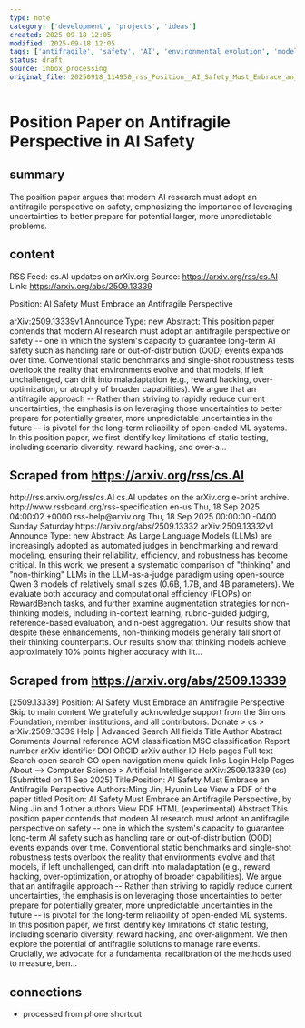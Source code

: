 ```yaml
---
type: note
category: ['development', 'projects', 'ideas']
created: 2025-09-18 12:05
modified: 2025-09-18 12:05
tags: ['antifragile', 'safety', 'AI', 'environmental evolution', 'model resilience']
status: draft
source: inbox_processing
original_file: 20250918_114950_rss_Position__AI_Safety_Must_Embrace_an_Antifragile_Pe.txt
---
```


# Position Paper on Antifragile Perspective in AI Safety

## summary
The position paper argues that modern AI research must adopt an antifragile perspective on safety, emphasizing the importance of leveraging uncertainties to better prepare for potential larger, more unpredictable problems.

## content
RSS Feed: cs.AI updates on arXiv.org
Source: https://arxiv.org/rss/cs.AI
Link: https://arxiv.org/abs/2509.13339

Position: AI Safety Must Embrace an Antifragile Perspective

arXiv:2509.13339v1 Announce Type: new Abstract: This position paper contends that modern AI research must adopt an antifragile perspective on safety -- one in which the system's capacity to guarantee long-term AI safety such as handling rare or out-of-distribution (OOD) events expands over time. Conventional static benchmarks and single-shot robustness tests overlook the reality that environments evolve and that models, if left unchallenged, can drift into maladaptation (e.g., reward hacking, over-optimization, or atrophy of broader capabilities). We argue that an antifragile approach -- Rather than striving to rapidly reduce current uncertainties, the emphasis is on leveraging those uncertainties to better prepare for potentially greater, more unpredictable uncertainties in the future -- is pivotal for the long-term reliability of open-ended ML systems. In this position paper, we first identify key limitations of static testing, including scenario diversity, reward hacking, and over-a...

## Scraped from https://arxiv.org/rss/cs.AI
<?xml version='1.0' encoding='UTF-8'?>
<rss xmlns:arxiv="http://arxiv.org/schemas/atom" xmlns:dc="http://purl.org/dc/elements/1.1/" xmlns:atom="http://www.w3.org/2005/Atom" xmlns:content="http://purl.org/rss/1.0/modules/content/" version="2.0">
  <channel>
    <title>cs.AI updates on arXiv.org</title>
    <link>http://rss.arxiv.org/rss/cs.AI</link>
    <description>cs.AI updates on the arXiv.org e-print archive.</description>
    <atom:link href="http://rss.arxiv.org/rss/cs.AI" rel="self" type="application/rss+xml"/>
    <docs>http://www.rssboard.org/rss-specification</docs>
    <language>en-us</language>
    <lastBuildDate>Thu, 18 Sep 2025 04:00:02 +0000</lastBuildDate>
    <managingEditor>rss-help@arxiv.org</managingEditor>
    <pubDate>Thu, 18 Sep 2025 00:00:00 -0400</pubDate>
    <skipDays>
      <day>Sunday</day>
      <day>Saturday</day>
    </skipDays>
    <item>
      <title>Explicit Reasoning Makes Better Judges: A Systematic Study on Accuracy, Efficiency, and Robustness</title>
      <link>https://arxiv.org/abs/2509.13332</link>
      <description>arXiv:2509.13332v1 Announce Type: new 
Abstract: As Large Language Models (LLMs) are increasingly adopted as automated judges in benchmarking and reward modeling, ensuring their reliability, efficiency, and robustness has become critical. In this work, we present a systematic comparison of "thinking" and "non-thinking" LLMs in the LLM-as-a-judge paradigm using open-source Qwen 3 models of relatively small sizes (0.6B, 1.7B, and 4B parameters). We evaluate both accuracy and computational efficiency (FLOPs) on RewardBench tasks, and further examine augmentation strategies for non-thinking models, including in-context learning, rubric-guided judging, reference-based evaluation, and n-best aggregation. Our results show that despite these enhancements, non-thinking models generally fall short of their thinking counterparts. Our results show that thinking models achieve approximately 10% points higher accuracy with lit...


## Scraped from https://arxiv.org/abs/2509.13339
[2509.13339] Position: AI Safety Must Embrace an Antifragile Perspective Skip to main content We gratefully acknowledge support from the Simons Foundation, member institutions, and all contributors. Donate &gt; cs &gt; arXiv:2509.13339 Help | Advanced Search All fields Title Author Abstract Comments Journal reference ACM classification MSC classification Report number arXiv identifier DOI ORCID arXiv author ID Help pages Full text Search open search GO open navigation menu quick links Login Help Pages About --> Computer Science > Artificial Intelligence arXiv:2509.13339 (cs) [Submitted on 11 Sep 2025] Title:Position: AI Safety Must Embrace an Antifragile Perspective Authors:Ming Jin, Hyunin Lee View a PDF of the paper titled Position: AI Safety Must Embrace an Antifragile Perspective, by Ming Jin and 1 other authors View PDF HTML (experimental) Abstract:This position paper contends that modern AI research must adopt an antifragile perspective on safety -- one in which the system&#39;s capacity to guarantee long-term AI safety such as handling rare or out-of-distribution (OOD) events expands over time. Conventional static benchmarks and single-shot robustness tests overlook the reality that environments evolve and that models, if left unchallenged, can drift into maladaptation (e.g., reward hacking, over-optimization, or atrophy of broader capabilities). We argue that an antifragile approach -- Rather than striving to rapidly reduce current uncertainties, the emphasis is on leveraging those uncertainties to better prepare for potentially greater, more unpredictable uncertainties in the future -- is pivotal for the long-term reliability of open-ended ML systems. In this position paper, we first identify key limitations of static testing, including scenario diversity, reward hacking, and over-alignment. We then explore the potential of antifragile solutions to manage rare events. Crucially, we advocate for a fundamental recalibration of the methods used to measure, ben...


## connections
- processed from phone shortcut
